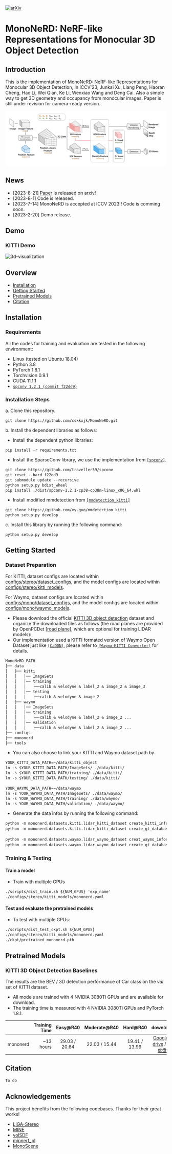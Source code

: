 [![arXiv](https://img.shields.io/badge/arXiv-Paper-<COLOR>.svg)](https://arxiv.org/abs/2308.09421)
# MonoNeRD: NeRF-like Representations for Monocular 3D Object Detection
## Introduction
This is the implementation of MonoNeRD: NeRF-like Representations for Monocular 3D Object Detection, In ICCV'23, Junkai Xu, Liang Peng, Haoran Cheng, Hao Li, Wei Qian, Ke Li, Wenxiao Wang and Deng Cai. Also a simple way to get 3D geometry and occupancy from monocular images. Paper is still under revision for camera-ready version.

![Framework](./docs/framework.png)

## News
- [2023-8-21] [Paper](https://arxiv.org/abs/2308.09421) is released on arxiv!
- [2023-8-1] Code is released.
- [2023-7-14] MonoNeRD is accepted at ICCV 2023!! Code is comming soon.
- [2023-2-20] Demo release.
## Demo

### KITTI Demo
![3d-visualization](./docs/3d-visualization.gif)

## Overview
- [Installation](#installation)
- [Getting Started](#getting-started)
- [Pretrained Models](#pretrained-models)
- [Citation](#citation)


## Installation

### Requirements
All the codes for training and evaluation are tested in the following environment:
* Linux (tested on Ubuntu 18.04)
* Python 3.8
* PyTorch 1.8.1
* Torchvision 0.9.1
* CUDA 11.1.1
* [`spconv 1.2.1 (commit f22dd9)`](https://github.com/traveller59/spconv)


### Installation Steps

a. Clone this repository.
```shell
git clone https://github.com/cskkxjk/MonoNeRD.git
```

b. Install the dependent libraries as follows:

* Install the dependent python libraries: 
```shell
pip install -r requirements.txt 
```


* Install the SparseConv library, we use the implementation from [`[spconv]`](https://github.com/traveller59/spconv). 

```shell
git clone https://github.com/traveller59/spconv
git reset --hard f22dd9
git submodule update --recursive
python setup.py bdist_wheel
pip install ./dist/spconv-1.2.1-cp38-cp38m-linux_x86_64.whl
```

* Install modified mmdetection from [`[mmdetection_kitti]`](https://github.com/xy-guo/mmdetection_kitti)
```shell
git clone https://github.com/xy-guo/mmdetection_kitti
python setup.py develop
```

c. Install this library by running the following command:
```shell
python setup.py develop
```

## Getting Started
### Dataset Preparation
For KITTI, dataset configs are located within [configs/stereo/dataset_configs](../configs/stereo/dataset_configs), 
and the model configs are located within [configs/stereo/kitti_models](../configs/stereo). 

For Waymo, dataset configs are located within [configs/mono/dataset_configs](../configs/mono/dataset_configs), 
and the model configs are located within [configs/mono/waymo_models](../configs/waymo).

* Please download the official [KITTI 3D object detection](http://www.cvlibs.net/datasets/kitti/eval_object.php?obj_benchmark=3d) dataset and organize the downloaded files as follows (the road planes are provided by OpenPCDet [[road plane]](https://drive.google.com/file/d/1d5mq0RXRnvHPVeKx6Q612z0YRO1t2wAp/view?usp=sharing), which are optional for training LiDAR models):
* Our implementation used a KITTI formated version of Waymo Open Dataset just like [`[CaDDN]`](https://github.com/TRAILab/CaDDN/issues/80), please refer to [`[Waymo-KITTI Converter]`](https://github.com/caizhongang/waymo_kitti_converter) for details.
```
MonoNeRD_PATH
├── data
│   ├── kitti
│   │   │── ImageSets
│   │   │── training
│   │   │   ├──calib & velodyne & label_2 & image_2 & image_3
│   │   │── testing
│   │   │   ├──calib & velodyne & image_2
│   ├── waymo
│   │   │── ImageSets
│   │   │── training
│   │   │   ├──calib & velodyne & label_2 & image_2 ...
│   │   │── validation
│   │   │   ├──calib & velodyne & label_2 & image_2 ...
├── configs
├── mononerd
├── tools
```

* You can also choose to link your KITTI and Waymo dataset path by
```
YOUR_KITTI_DATA_PATH=~/data/kitti_object
ln -s $YOUR_KITTI_DATA_PATH/ImageSets/ ./data/kitti/
ln -s $YOUR_KITTI_DATA_PATH/training/ ./data/kitti/
ln -s $YOUR_KITTI_DATA_PATH/testing/ ./data/kitti/

YOUR_WAYMO_DATA_PATH=~/data/waymo
ln -s YOUR_WAYMO_DATA_PATH/ImageSets/ ./data/waymo/
ln -s YOUR_WAYMO_DATA_PATH/training/ ./data/waymo/
ln -s YOUR_WAYMO_DATA_PATH/validation/ ./data/waymo/
```

* Generate the data infos by running the following command: 
```python 
python -m mononerd.datasets.kitti.lidar_kitti_dataset create_kitti_infos
python -m mononerd.datasets.kitti.lidar_kitti_dataset create_gt_database_only

python -m mononerd.datasets.waymo.lidar_waymo_dataset creat_waymo_infos
python -m mononerd.datasets.waymo.lidar_waymo_dataset create_gt_database_only
```

### Training & Testing
#### Train a model  

* Train with multiple GPUs
```
./scripts/dist_train.sh ${NUM_GPUS} 'exp_name' ./configs/stereo/kitti_models/mononerd.yaml
```

#### Test and evaluate the pretrained models

* To test with multiple GPUs:
```
./scripts/dist_test_ckpt.sh ${NUM_GPUS} ./configs/stereo/kitti_models/mononerd.yaml ./ckpt/pretrained_mononerd.pth
```

## Pretrained Models
### KITTI 3D Object Detection Baselines
The results are the BEV / 3D detection performance of Car class on the *val* set of KITTI dataset.
* All models are trained with 4 NVIDIA 3080Ti GPUs and are available for download.
* The training time is measured with 4 NVIDIA 3080Ti GPUs and PyTorch 1.8.1.

|| Training Time | Easy@R40 | Moderate@R40 | Hard@R40  | download |
|----------|--------:|:-------:|:-------:|:-------:|:---------:|
|mononerd|~13 hours| 29.03 / 20.64 | 22.03 / 15.44 | 19.41 / 13.99 | [Google-drive](https://drive.google.com/drive/folders/1ylbAVce09AjFq6J4SiFty2rTSvBbz7kM?usp=sharing) / [百度盘](https://pan.baidu.com/s/18gBBf6xrQIfRco3rbQ_bBw?pwd=8va7)|
## Citation

```
To do
```

## Acknowledgements
This project benefits from the following codebases. Thanks for their great works! 
* [LIGA-Stereo](https://github.com/xy-guo/LIGA-Stereo) 
* [MINE](https://github.com/vincentfung13/MINE) 
* [volSDF](https://github.com/lioryariv/volsdf)
* [mipnerf_pl](https://github.com/hjxwhy/mipnerf_pl) 
* [MonoScene](https://github.com/astra-vision/MonoScene)
